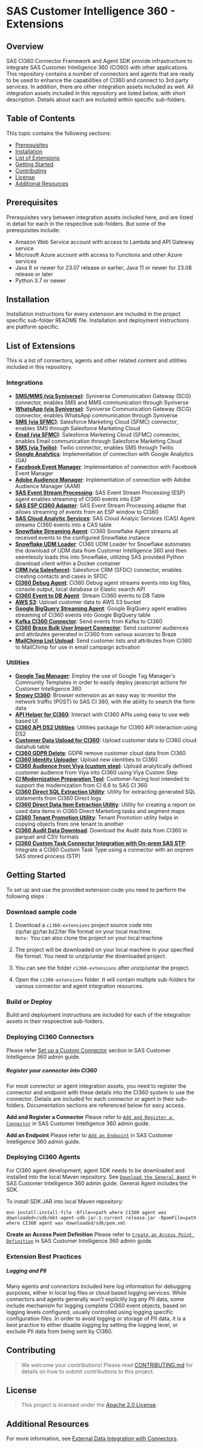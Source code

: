 # SAS Customer Intelligence 360 - Extensions


## Overview
SAS CI360 Connector Framework and Agent SDK provide infrastructure to integrate SAS Customer Intelligence 360 (CI360) with other applications. This repository contains a number of connectors and agents that are ready to be used to enhance the capabilities of CI360 and connect to 3rd party services. In addition, there are other integration assets included as well. All integration assets included in this repository are listed below, with short description. Details about each are included within specific sub-folders.

## Table of Contents

This topic contains the following sections:
* <a href="#prerequisites">Prerequisites</a>
* <a href="#installation">Installation</a>
* <a href="#list-of-extensions">List of Extensions</a>
* <a href="#getting-started">Getting Started</a>
* <a href="#contributing">Contributing</a>
* <a href="#license">License</a>
* <a href="#resources">Additional Resources</a>

## Prerequisites

Prerequisites vary between integration assets included here, and are listed in detail for each in the respecitive sub-folders. But some of the prerequisites include:
- Amazon Web Service account with access to Lambda and API Gateway service
- Microsoft Azure account with access to Functions and other Azure services
- Java 8 or newer for 23.07 release or earlier, Java 11 or newer for 23.08 release or later
- Python 3.7 or newer

## Installation

Installation instructions for every extension are included in the project specific sub-folder README file. Installation and deployment instructions are platform specific.

## List of Extensions

This is a list of connectors, agents and other related content and utilities included in this repository.

### Integrations

- [__SMS/MMS (via Syniverse)__](code/ci360-scg-connector): Syniverse Communication Gateway (SCG) connector, enables SMS and MMS communication through Syniverse
- [__WhatsApp (via Syniverse)__](code/ci360-scg-connector): Syniverse Communication Gateway (SCG) connector, enables WhatsApp communication through Syniverse
- [__SMS (via SFMC)__](code/ci360-sfmc-connector): Salesforce Marketing Cloud (SFMC) connector, enables SMS through Salesforce Marketing Cloud
- [__Email (via SFMC)__](code/ci360-sfmc-connector): Salesforce Marketing Cloud (SFMC) connector, enables Email communication through Salesforce Marketing Cloud
- [__SMS (via Twilio)__](code/ci360-twilio-connector): Twilio connector, enables SMS through Twilio
- [__Google Analytics__](code/google-analytics-integration): Implementation of connection with Google Analytics (GA)
- [__Facebook Event Manager__](code/facebook-event-manager-integration): Implementation of connection with Facebook Event Manager
- [__Adobe Audience Manager__](code/adobe-audience-manager-integration): Implementation of connection with Adobe Audience Manager (AAM)
- [__SAS Event Stream Processing__](code/ci360-esp-agent): SAS Event Stream Processing (ESP) agent enables streaming of CI360 events into ESP
- [__SAS ESP CI360 Adapter__](code/esp-ci360-adapter): SAS Event Stream Processing adapter that allows streaming of events from an ESP window to CI360
- [__SAS Cloud Analytic Services__](code/ci360-cas-agent): SAS Cloud Analyic Services (CAS) Agent streams CI360 events into a CAS table
- [__Snowflake Streaming Agent__](code/ci360-snowflake-agent): CI360 Snowflake Agent streams all received events to the configured Snowflake instance
- [__Snowflake UDM Loader__](code/ci360-udm-loader-snowflake): CI360 UDM Loader for Snowflake automates the download of UDM data from Customer Intelligence 360 and then seemlessly loads this into Snowflake, utilizing SAS provided Python download client within a Docker container
- [__CRM (via Salesforce)__](code/ci360-sfdc-connector): Salesforce CRM (SFDC) connector, enables creating contacts and cases in SFDC
- [__CI360 Debug Agent__](code/ci360-debug-agent): CI360 Debug agent streams events into log files, console output, local database or Elastic search API
- [__CI360 Event to DB Agent__](code/ci360-events-to-db-agent): Stream CI360 events to DB Table
- [__AWS S3__](code/ci360-s3-bulk-connector): Upload customer data to AWS S3 bucket
- [__Google BigQuery Streaming Agent__](code/ci360-gbq-event-streaming-agent): Google BigQuery agent enables streaming of CI360 events into Google BigQuery table
- [__Kafka CI360 Connector__](code/kafka-ci360-connector): Send events from Kafka to CI360
- [__CI360 Braze Bulk User Import Connector__](code/ci360-braze-bulk-user-import-connector): Send customer audiences and attributes generated in CI360 from various sources to Braze 
- [__MailChimp List Upload__](code/ci360-mailchimp-bulk-connector): Send customer lists and attributes from CI360 to MailChimp for use in email campaign activation

### Utilities

- [__Google Tag Manager__](https://github.com/sassoftware/sas-ci360-template-google-tag-manager): Employ the use of Google Tag Manager's Community Templates in order to easily deploy javascript actions for Customer Intelligence 360
- [__Snowy CI360__](code/snowy): Browser extension as an easy way to monitor the network traffic (POST) to SAS CI 360, with the ability to search the form data
- [__API Helper for CI360__](code/ci360-api-helper): Interact with CI360 APIs using easy to use web based UI
- [__CI360 API DS2 Utilities__](code/ci360-api-ds2-utilities): Utilities package for CI360 API interaction using DS2
- [__Customer Data Upload for CI360__](code/ci360-customer-data-uploader): Upload customer data to CI360 cloud datahub table
- [__CI360 GDPR Delete__](code/ci360-gdpr-delete): GDPR remove customer cloud data from CI360
- [__CI360 Identity Uploader__](code/ci360-new-identities-uploader): Upload new identities to CI360
- [__CI360 Audience from Viya (custom step)__](code/ci360-audience-from-viya): Upload analytically defined customer audience from Viya into CI360 using Viya Custom Step
- [__CI Modernization Preparation Tool__](code/ci-modernization-preparation-tool): Customer-facing tool intended to support the modernization from CI 6.6 to SAS CI 360
- [__CI360 Direct SQL Extraction Utility__](code/ci360-engage-direct-sql-extraction-utility): Utility for extracting generated SQL statements from CI360 Direct logs
- [__CI360 Direct Data Item Extraction Utility__](code/ci360-engage-direct-dataitem-log-extraction-utility): Utility for creating a report on used data items in CI360 Direct Marketing tasks and segment maps
- [__CI360 Tenant Promotion Utility__](code/ci360-tenant-promotion-utility): Tenant Promotion utility helps in copying objects from one tenant to another
- [__CI360 Audit Data Download__](code/ci360-audit-data-download): Download the Audit data from CI360 in parquet and CSV formats
- [__CI360 Custom Task Connector Integration with On-prem SAS STP__](code/ci360-connector-sas-stp-integration-using-python-flask): Integrate a CI360 Custom Task Type using a connector with an onprem SAS stored process (STP)

## Getting Started

To set up and use the provided extension code you need to perform the following steps :

### Download sample code
1. Download a `ci360-extensions` project source code into zip/tar.gz/tar.bz2/tar file format on your local machine.<br/>
   `Note:` You can also clone the project on your local machine

2. The project will be downloaded on your local machine in your specified file format. You need to unzip/untar the downloaded project.  

3. You can see the folder `ci360-extensions` after unzip/untar the project.

4. Open the `ci360-extensions` folder. It will contain multiple sub-folders for various connector and agent integration resources.

### Build or Deploy
Build and deployment instructions are included for each of the integration assets in their respoective sub-folders.


### Deploying CI360 Connectors
Please refer [Set up a Custom Connector](https://go.documentation.sas.com/doc/en/cintcdc/production.a/cintag/ext-connectors-custom.htm) section in SAS Customer Intelligence 360 admin guide.

##### Register your connector into CI360

For most connector or agent integration assets, you need to register the connector and endpoint with these details into the CI360 system to use the connector. Details are included for each connector or agent in their sub-folders. Documentation sections are referenced below for eacy access.

**Add and Register a Connector**
Please refer to [`Add and Register a Connector`](https://go.documentation.sas.com/doc/en/cintcdc/production.a/cintag/ext-connectors-add.htm) in SAS Customer Intelligence 360 admin guide.

**Add an Endpoint**
Please refer to [`Add an Endpoint`](https://go.documentation.sas.com/doc/en/cintcdc/production.a/cintag/ext-connectors-add-endpoint.htm) in SAS Customer Intelligence 360 admin guide.

### Deploying CI360 Agents

For CI360 agent development, agent SDK needs to be downloaded and installed into the local Maven repository. See [`Download the General Agent`](https://go.documentation.sas.com/doc/en/cintcdc/production.a/cintag/gen-access-download.htm) in SAS Customer Intelligence 360 admin guide. General Agent includes the SDK.

To install SDK JAR into local Maven repository:
```
mvn install:install-file -Dfile=<path where CI360 agent was downloaded>/sdk/mkt-agent-sdk-jar-1.current release.jar -DpomFile=path where CI360 agent was downloaded/sdk/pom.xml
```

**Create an Access Point Definition**
Please refer to [`Create an Access Point Definition`](https://go.documentation.sas.com/doc/en/cintcdc/production.a/cintag/extapi-config-agentdefa.htm) in SAS Customer Intelligence 360 admin guide.

### Extension Best Practices

##### Logging and PII

Many agents and connectors included here log information for debugging purposes, either in local log files or cloud based logging services. While connectors and agents generally won't explicitly log any PII data, some include mechanism for logging complete CI360 event objects, based on logging levels configured, usually controlled using logging specific configuration files. In order to avoid logging or storage of PII data, it is a best practice to either disable logging by setting the logging level, or exclude PII data from being sent by CI360.

## Contributing

> We welcome your contributions! Please read [CONTRIBUTING.md](CONTRIBUTING.md) for details on how to submit contributions to this project. 


## License

> This project is licensed under the [Apache 2.0 License](LICENSE).


## Additional Resources

For more information, see [External Data Integration with Connectors](http://documentation.sas.com/?cdcId=cintcdc&cdcVersion=production.a&docsetId=cintag&docsetTarget=ext-connectors-manage.htm&locale=en#p0uwf5nm4rrkn1n1gwrm03rh911r).